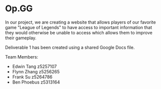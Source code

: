# Op.GG

In our project, we are creating a website that allows players of our favorite game "League of Legends" to have access to important information
that they would otherwise be unable to access which allows them to improve their gameplay.

Deliverable 1 has been created using a shared Google Docs file.

Team Members:

- Edwin Tang z5257107
- Flynn Zhang z5256265
- Frank Su z5264786
- Ben Phoebus z5313164